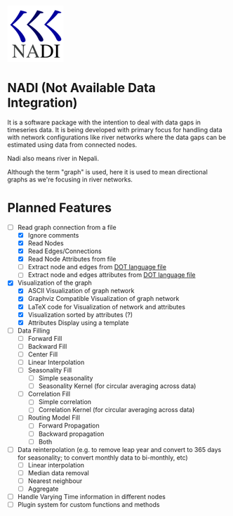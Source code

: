 ![nadi icon](./icons/nadi-128.png)

# NADI (Not Available Data Integration)
It is a software package with the intention to deal with data gaps in timeseries data. It is being developed with primary focus for handling data with network configurations like river networks where the data gaps can be estimated using data from connected nodes.

Nadi also means river in Nepali. 

Although the term "graph" is used, here it is used to mean directional graphs as we're focusing in river networks.

# Planned Features
- [ ] Read graph connection from a file
  - [x] Ignore comments
  - [x] Read Nodes
  - [x] Read Edges/Connections
  - [x] Read Node Attributes from file
  - [ ] Extract node and edges from [DOT language file](https://www.graphviz.org/doc/info/lang.html)
  - [ ] Extract node and edges attributes from [DOT language file](https://www.graphviz.org/doc/info/lang.html)
- [x] Visualization of the graph
  - [x] ASCII Visualization of graph network
  - [x] Graphviz Compatible Visualization of graph network
  - [x] LaTeX code for Visualization of network and attributes
  - [x] Visualization sorted by attributes (?)
  - [x] Attributes Display using a template
- [ ] Data Filling
  - [ ] Forward Fill
  - [ ] Backward Fill
  - [ ] Center Fill
  - [ ] Linear Interpolation
  - [ ] Seasonality Fill
	- [ ] Simple seasonality
	- [ ] Seasonality Kernel (for circular averaging across data)
  - [ ] Correlation Fill
	- [ ] Simple correlation
	- [ ] Correlation Kernel (for circular averaging across data)
  - [ ] Routing Model Fill
	- [ ] Forward Propagation
	- [ ] Backward propagation
	- [ ] Both
- [ ] Data reinterpolation (e.g. to remove leap year and convert to
		365 days for seasonality; to convert monthly data to
		bi-monthly, etc)
  - [ ] Linear interpolation
  - [ ] Median data removal
  - [ ] Nearest neighbour
  - [ ] Aggregate
- [ ] Handle Varying Time information in different nodes
- [ ] Plugin system for custom functions and methods
